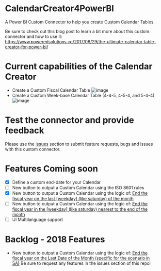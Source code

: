 # CalendarCreator4PowerBI
A Power BI Custom Connector to help you create Custom Calendar Tables.

Be sure to check out this blog post to learn a bit more about this custom connector and how to use it:
https://www.poweredsolutions.co/2017/08/29/the-ultimate-calendar-table-creator-for-power-bi/

# Current capabilities of the Calendar Creator
- Create a Custom Fiscal Calendar Table
![image](https://user-images.githubusercontent.com/9544580/29850499-dbb9fe48-8cf3-11e7-96b2-c51ee93de108.png)
- Create a Custom Week-base Calendar Table (4-4-5, 4-5-4, and 5-4-4)
![image](https://user-images.githubusercontent.com/9544580/29850514-efecb5ea-8cf3-11e7-8bc7-ef8820bddb4c.png)

# Test the connector and provide feedback
Please use the [issues](https://github.com/migueesc123/CalendarCreator4PowerBI/issues)  section to submit feature requests, bugs and issues with this custom connector.

# Features Coming soon
- [x]  Define a custom end-date for your Calendar
- [ ]  New button to output a Custom Calendar using the ISO 8601 rules
- [x]  New button to output a Custom Calendar using the logic of: [End the fiscal year on the last [weekday] (like saturday) of the month ](https://en.wikipedia.org/wiki/Accounting_period#Last_Saturday_of_the_month_at_fiscal_year_end)
- [ ]  New button to output a Custom Calendar using the logic of: [End the fiscal year in the [weekday] (like saturday) nearest to the end of the month](https://en.wikipedia.org/wiki/Accounting_period#Saturday_nearest_the_end_of_month)
- [ ]  UI Multilanguage support

# Backlog - 2018 Features
- New button to output a Custom Calendar using the logic of: [End the fiscal year on the Last Date of the Month (specific for the scenario in SA)](https://en.wikipedia.org/wiki/Fiscal_year#South_Africa)
Be sure to request any features in the issues section of this repo!
